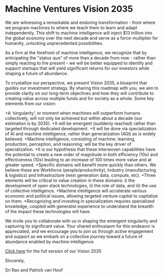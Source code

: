 # Machine Ventures Vision 2035

We are witnessing a remarkable and enduring transformation - from where we program machines to where we teach them to learn and adapt independently. This shift to machine intelligence will inject $13 trillion into the global economy over the next decade and serve as a force-multiplier for humanity, unlocking unprecedented possibilities.

As a firm at the forefront of machine intelligence, we recognize that by anticipating the "status quo" of more than a decade from now - rather than simply reacting to the present - we will be better equipped to identify and support startups that will yield significant returns for our investors while shaping a future of abundance.

To crystallize our perspective, we present Vision 2035, a blueprint that guides our investment strategy. By sharing this roadmap with you, we aim to provide clarity on our long-term objectives and how they will contribute to creating value across multiple funds and for society as a whole. Some key elements from our vision:

+A ‘singularity’, or moment when machines will outperform humans collectively, will not only be achieved but within about a decade (our estimation is by 2035).
+It will be emergent (suddenly reached) rather than targeted through dedicated development.
+It will be done via specialization of AI and machine intelligence, rather than generalization (AGI) as is widely believed.
+Machine intelligence, consisting of machine: learning, production, perception, and reasoning; will be the key driver of specialization.
+It is our hypothesis that these interwoven capabilities have the potential to create a new order of magnitude in both efficiency (10x) and effectiveness (10x) leading to an increase of 100 times more value and at greater speed.
+Specific domains will benefit more quickly than others. We believe these are Workforce (people/productivity), Industry (manufacturing & logistics) and Infrastructure (next generation data, compute, etc).
+Three elements will be critical to value creation in these domains: i) the development of open stack technologies, ii) the role of data, and iii) the use of collective intelligence.
+Machine intelligence will accelerate various economic and political issues, allowing targeted venture capital to capitalize on them.
+Recognizing and investing in specialization requires specialized knowledge, coupled with generalist experience to understand the breadth of the impact these technologies will have.

We invite you to collaborate with us in shaping the emergent singularity and capturing its significant value. Your shared enthusiasm for this endeavor is appreciated, and we encourage you to join us through active engagement and support as we embark on a collective journey toward a future of abundance enabled by machine intelligence.

[Click here](https://github.com/mchnvc/vision2035/blob/main/Machine%20Ventures%20Vision%202035_%20The%20Decade%20of%20Machine%20Intelligence.pdf) for the full version of our Vision 2035

Sincerely,

Sri Rao and Patrick van Hoof
